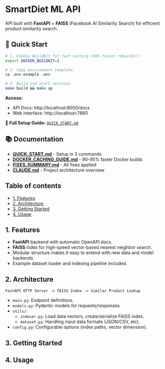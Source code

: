 # SmartDiet ML API

API built with **FastAPI** + **FAISS** (Facebook AI Similarity Search) for efficient product similarity search.

## 🚀 Quick Start

```bash
# 1. Enable BuildKit for fast caching (90% faster rebuilds!)
export DOCKER_BUILDKIT=1

# 2. Copy environment template
cp .env.example .env

# 3. Build and start services
make build && make up
```

**Access:**
- API Docs: http://localhost:8000/docs
- Web Interface: http://localhost:7860

**📖 Full Setup Guide:** [`QUICK_START.md`](QUICK_START.md)

## 📚 Documentation

- **[QUICK_START.md](QUICK_START.md)** - Setup in 3 commands
- **[DOCKER_CACHING_GUIDE.md](DOCKER_CACHING_GUIDE.md)** - 90-95% faster Docker builds
- **[FIXES_SUMMARY.md](FIXES_SUMMARY.md)** - All fixes applied
- **[CLAUDE.md](CLAUDE.md)** - Project architecture overview

## Table of contents
- [1. Features](#1-features)
- [2. Architecture](#2-architecture)
- [3. Getting Started](#3-getting-started)
- [4. Usage](#4-usage)

## 1. Features

- **FastAPI** backend with automatic OpenAPI docs.
- **FAISS** index for high-speed vector-based nearest neighbor search.
- Modular structure makes it easy to extend with new data and model backends.
- Example dataset loader and indexing pipeline included.

## 2. Architecture

```plain
FastAPI HTTP Server -> FAISS Index -> Similar Product Lookup
```

- `main.py`: Endpoint definitions.
- `models.py`: Pydantic models for requests/responses.
- `utils/`:
  - `indexer.py`: Load data vectors, create/serialize FAISS index.
  - `dataset.py`: Handling input data formats (JSON/CSV, etc).
- `config.py`: Configurable options (index paths, vector dimension).

## 3. Getting Started


## 4. Usage
